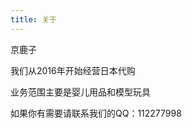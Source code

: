 ```yaml
---
title: 关于
---
```

<p>京鹿子</p>
<p>我们从2016年开始经营日本代购</p>
<p>业务范围主要是婴儿用品和模型玩具</p>
<p>如果你有需要请联系我们的QQ：112277998</p>

